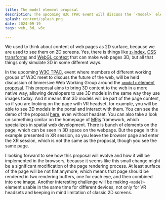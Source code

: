 ```yaml
---
title: The model element proposal
description: The upcoming W3C TPAC event will discuss the `<model>` element proposal, which aims to bring 3D content to the web in a more native way, allowing developers to use 3D models in the same way they use images today.
splash: content/splash.png
date: 2024-09-19
tags: web, 3d, w3c

---
```

We used to think about content of web pages as 2D surface, because we are used to see them on 2D screens. Yes, there is things like [z-index](https://developer.mozilla.org/en-US/docs/Web/CSS/z-index), [CSS transforms](https://developer.mozilla.org/en-US/docs/Web/CSS/transform) and [WebGL context](https://developer.mozilla.org/en-US/docs/Web/API/WebGL_API) that can make web pages 3D, but all that things only simulate 3D in some different ways.

In the upcoming [W3C TPAC](https://www.w3.org/2024/09/TPAC/), event where members of different working groups of W3C meet to discuss the future of the web, will be held discussion of Immersive Web Working Group around the [`<model>` element proposal](https://github.com/immersive-web/model-element/tree/explainer_demo). This proposal aims to bring 3D content to the web in a more native way, allowing developers to use 3D models in the same way they use images today. And it means that 3D models will be part of the page content, so if you are looking on the page with VR headset, for example, you will be able to see 3D models in the portal and interact with them. You can see the demo of the proposal [here](https://zachernuk.neocities.org/2024/model_explainer/), even without headset. You can also take a look on something similar on the homepage of [MRjs](https://mrjs.io/) framework, which specializes in spatial web development. There is bunch of elements on the page, which can be seen in 3D space on the webpage. But the page in this example presented in XR session, so you leave the browser page and enter the XR session, which is not the same as the proposal, though you see the same page.

I looking forward to see how this proposal will evolve and how it will be implemented in the browsers, because it seems like this small change might be a significant modification of the page rendering process. At least surface of the page will be not flat anymore, which means that page should be rendered in two rendering buffers, one for each eye, and then combined into one image. Another interesting challenge will be making `<model>` element usable in the same time for different devices, not only for VR headsets and keeping in mind limitation of classic 2D screens.
